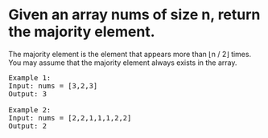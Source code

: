 # Given an array nums of size n, return the majority element.

The majority element is the element that appears more than ⌊n / 2⌋ times. You may assume that the majority element always exists in the array.

<pre>
Example 1:
Input: nums = [3,2,3]
Output: 3
  
Example 2:
Input: nums = [2,2,1,1,1,2,2]
Output: 2
</pre>
